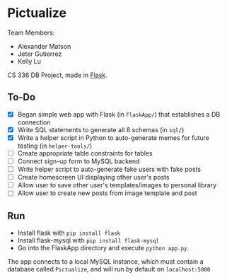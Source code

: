 # Pictualize
Team Members:
* Alexander Matson
* Jeter Gutierrez
* Kelly Lu

CS 336 DB Project, made in [Flask](https://code.tutsplus.com/tutorials/creating-a-web-app-from-scratch-using-python-flask-and-mysql--cms-22972).

## To-Do
- [x] Began simple web app with Flask (in `FlaskApp/`) that establishes a DB connection
- [x] Write SQL statements to generate all 8 schemas (in `sql/`)
- [x] Write a helper script in Python to auto-generate memes for future testing (in `helper-tools/`)
- [ ] Create appropriate table constraints for tables
- [ ] Connect sign-up form to MySQL backend
- [ ] Write helper script to auto-generate fake users with fake posts
- [ ] Create homescreen UI displaying other user's posts
- [ ] Allow user to save other user's templates/images to personal library
- [ ] Allow user to create new posts from image template and post

## Run
* Install flask with `pip install flask`
* Install flask-mysql with `pip install flask-mysql`
* Go into the FlaskApp directory and execute `python app.py`.

The app connects to a local MySQL instance, which must contain a database called `Pictualize`,
and will run by default on `localhost:5000`
